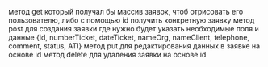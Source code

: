 метод get который получал бы массив заявок, чтоб отрисовать его пользователю, либо с помощью id получить конкретную заявку
метод post для создания заявки где нужно будет указать необходимые поля и данные {id, numberTicket, dateTicket, nameOrg, nameClient, telephone, comment, status, ATI}
метод put для редактирования данных в заявке на основе id
метод delete для удаления заявки на основе id
